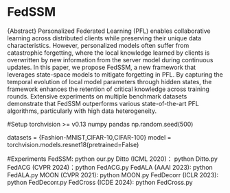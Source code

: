 # FedSSM
{Abstract}
Personalized Federated Learning (PFL) enables collaborative learning across distributed clients while preserving their unique data characteristics. However, personalized models often suffer from catastrophic forgetting, where the local knowledge learned by clients is overwritten by new information from the server model during continuous updates. In this paper, we propose FedSSM, a new framework that leverages state-space models to mitigate forgetting in PFL. By capturing the temporal evolution of local model parameters through hidden states, the framework enhances the retention of critical knowledge across training rounds. Extensive experiments on multiple benchmark datasets demonstrate that FedSSM outperforms various state-of-the-art PFL algorithms, particularly with high data heterogeneity.

#Setup
torchvision >= v0.13
numpy
pandas
np.random.seed(500)

datasets = {Fashion-MNIST,CIFAR-10,CIFAR-100}
model = torchvision.models.resnet18(pretrained=False)

#Experiments
FedSSM: python our.py
Ditto (ICML 2020)： python Ditto.py
FedACG (CVPR 2024)：python FedACG.py
FedALA (AAAI 2023): python FedALA.py
MOON (CVPR 2021): python MOON.py
FedDecorr (ICLR 2023): python FedDecorr.py
FedCross (ICDE 2024): python FedCross.py
